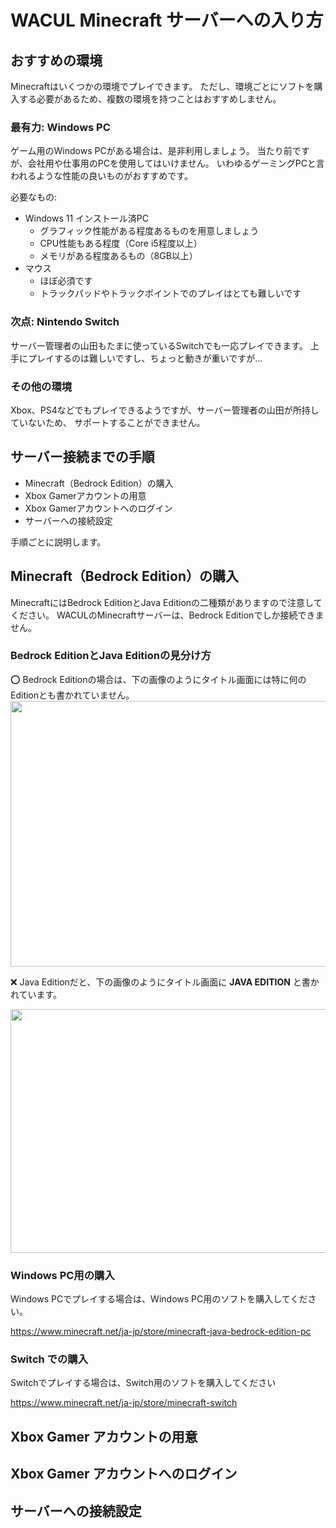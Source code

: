 # WACUL Minecraft サーバーへの入り方

## おすすめの環境

Minecraftはいくつかの環境でプレイできます。
ただし、環境ごとにソフトを購入する必要があるため、複数の環境を持つことはおすすめしません。

### 最有力: Windows PC

ゲーム用のWindows PCがある場合は、是非利用しましょう。
当たり前ですが、会社用や仕事用のPCを使用してはいけません。
いわゆるゲーミングPCと言われるような性能の良いものがおすすめです。

必要なもの:

- Windows 11 インストール済PC
    - グラフィック性能がある程度あるものを用意しましょう
    - CPU性能もある程度（Core i5程度以上）
    - メモリがある程度あるもの（8GB以上）
- マウス
    - ほぼ必須です
    - トラックパッドやトラックポイントでのプレイはとても難しいです

### 次点: Nintendo Switch

サーバー管理者の山田もたまに使っているSwitchでも一応プレイできます。
上手にプレイするのは難しいですし、ちょっと動きが重いですが…

### その他の環境

Xbox、PS4などでもプレイできるようですが、サーバー管理者の山田が所持していないため、
サポートすることができません。

## サーバー接続までの手順

- Minecraft（Bedrock Edition）の購入
- Xbox Gamerアカウントの用意
- Xbox Gamerアカウントへのログイン
- サーバーへの接続設定

手順ごとに説明します。

## Minecraft（Bedrock Edition）の購入

MinecraftにはBedrock EditionとJava Editionの二種類がありますので注意してください。
WACULのMinecraftサーバーは、Bedrock Editionでしか接続できません。

### Bedrock EditionとJava Editionの見分け方

⭕ Bedrock Editionの場合は、下の画像のようにタイトル画面には特に何のEditionとも書かれていません。
<img src="https://i.gyazo.com/84ca1f0574fc56f0c8a46e924187a622.jpg" width="680" height="425">

❌ Java Editionだと、下の画像のようにタイトル画面に **JAVA EDITION** と書かれています。  

<img src="https://i.gyazo.com/249813a8114be460e008ed999a2a7784.jpg" width="680" height="390">

### Windows PC用の購入

Windows PCでプレイする場合は、Windows PC用のソフトを購入してください。

https://www.minecraft.net/ja-jp/store/minecraft-java-bedrock-edition-pc

### Switch での購入

Switchでプレイする場合は、Switch用のソフトを購入してください

https://www.minecraft.net/ja-jp/store/minecraft-switch

## Xbox Gamer アカウントの用意
## Xbox Gamer アカウントへのログイン
## サーバーへの接続設定
